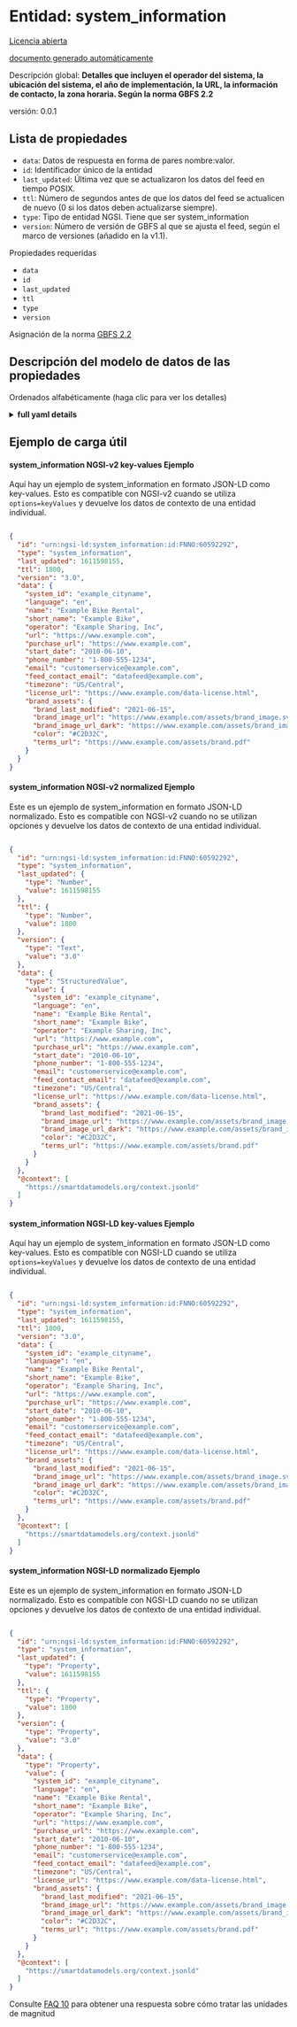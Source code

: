 Entidad: system_information  
===========================  
[Licencia abierta](https://github.com/smart-data-models//dataModel.GBFS/blob/master/system_information/LICENSE.md)  
[documento generado automáticamente](https://docs.google.com/presentation/d/e/2PACX-1vTs-Ng5dIAwkg91oTTUdt8ua7woBXhPnwavZ0FxgR8BsAI_Ek3C5q97Nd94HS8KhP-r_quD4H0fgyt3/pub?start=false&loop=false&delayms=3000#slide=id.gb715ace035_0_60)  
Descripción global: **Detalles que incluyen el operador del sistema, la ubicación del sistema, el año de implementación, la URL, la información de contacto, la zona horaria. Según la norma GBFS 2.2**  
versión: 0.0.1  

## Lista de propiedades  

- `data`: Datos de respuesta en forma de pares nombre:valor.  - `id`: Identificador único de la entidad  - `last_updated`: Última vez que se actualizaron los datos del feed en tiempo POSIX.  - `ttl`: Número de segundos antes de que los datos del feed se actualicen de nuevo (0 si los datos deben actualizarse siempre).  - `type`: Tipo de entidad NGSI. Tiene que ser system_information  - `version`: Número de versión de GBFS al que se ajusta el feed, según el marco de versiones (añadido en la v1.1).    
Propiedades requeridas  
- `data`  - `id`  - `last_updated`  - `ttl`  - `type`  - `version`    
Asignación de la norma [GBFS 2.2](https://github.com/NABSA/gbfs/blob/v2.2/gbfs.md)  
## Descripción del modelo de datos de las propiedades  
Ordenados alfabéticamente (haga clic para ver los detalles)  
<details><summary><strong>full yaml details</strong></summary>    
```yaml  
system_information:    
  description: 'Details including system operator, system location, year implemented, URL, contact info, time zone. According to the Standard GBFS 2.2'    
  properties:    
    data:    
      description: 'Response data in the form of name:value pairs.'    
      properties:    
        email:    
          description: 'Email address actively monitored by the operator''s customer service department.'    
          format: email    
          type: string    
        feed_contact_email:    
          description: 'A single contact email address for consumers of this feed to report technical issues (added in v1.1).'    
          format: email    
          type: string    
        language:    
          description: 'The language that will be used throughout the rest of the files. It must match the value in the gbfs.json file.'    
          pattern: ^[a-z]{2,3}(-[A-Z]{2})?$    
          type: string    
        license_url:    
          description: 'A fully qualified URL of a page that defines the license terms for the GBFS data for this system.'    
          format: uri    
          type: string    
        name:    
          description: 'Name of the system to be displayed to customers.'    
          type: string    
        operator:    
          description: 'Name of the operator'    
          type: string    
        phone_number:    
          description: 'A single voice telephone number for the specified system that presents the telephone number as typical for the system''s service area.'    
          type: string    
        purchase_url:    
          description: 'URL where a customer can purchase a membership.'    
          format: uri    
          type: string    
        rental_apps:    
          description: 'Contains rental app information in the android and ios JSON objects (added in v1.1).'    
          properties:    
            android:    
              dependencies:    
                android:    
                  - store_uri    
                  - discovery_uri    
              description: 'Contains rental app download and app discovery information for the Android platform. (added in v1.1)'    
              properties:    
                discovery_uri:    
                  description: 'URI that can be used to discover if the rental Android app is installed on the device (added in v1.1).'    
                  format: uri    
                  type: string    
                store_uri:    
                  description: 'URI where the rental Android app can be downloaded from (added in v1.1).'    
                  format: uri    
                  type: string    
              type: object    
            ios:    
              dependencies:    
                ios:    
                  - store_uri    
                  - discovery_uri    
              description: 'Contains rental information for the iOS platform (added in v1.1).'    
              properties:    
                discovery_uri:    
                  description: 'URI that can be used to discover if the rental iOS app is installed on the device (added in v1.1).'    
                  format: uri    
                  type: string    
                store_uri:    
                  description: 'URI where the rental iOS app can be downloaded from (added in v1.1).'    
                  format: uri    
                  type: string    
              type: object    
          type: object    
        short_name:    
          description: 'Optional abbreviation for a system.'    
          type: string    
        start_date:    
          description: 'Date that the system began operations.'    
          pattern: ^[0-9]{4}-[0-9]{2}-[0-9]{2}$    
          type: string    
        system_id:    
          description: 'Identifier for this vehicle share system. This should be globally unique (even between different systems).'    
          type: string    
        timezone:    
          description: 'The time zone where the system is located.'    
          type: string    
        url:    
          description: 'The URL of the vehicle share system.'    
          format: uri    
          type: string    
      required:    
        - system_id    
        - language    
        - name    
        - timezone    
      type: object    
      x-ngsi:    
        type: Property    
    id:    
      anyOf:    
        - description: 'Property. Identifier format of any NGSI entity'    
          maxLength: 256    
          minLength: 1    
          pattern: ^[\w\-\.\{\}\$\+\*\[\]`|~^@!,:\\]+$    
          type: string    
        - description: 'Property. Identifier format of any NGSI entity'    
          format: uri    
          type: string    
      description: 'Unique identifier of the entity'    
      x-ngsi:    
        type: Property    
    last_updated:    
      description: 'Last time the data in the feed was updated in POSIX time.'    
      minimum: 1450155600    
      type: integer    
      x-ngsi:    
        type: Property    
    ttl:    
      description: 'Number of seconds before the data in the feed will be updated again (0 if the data should always be refreshed).'    
      minimum: 0    
      type: integer    
      x-ngsi:    
        type: Property    
    type:    
      description: 'NGSI entity type. It has to be system_information'    
      enum:    
        - system_information    
      type: string    
      x-ngsi:    
        type: Property    
    version:    
      description: 'GBFS version number to which the feed conforms, according to the versioning framework (added in v1.1).'    
      enum:    
        - 1.1-RC    
        - 1.1    
        - 2.0    
        - 2.1-RC    
        - 2.1-RC2    
        - 2.1    
        - 2.2    
        - 3.0    
      type: string    
      x-ngsi:    
        type: Property    
  required:    
    - data    
    - id    
    - last_updated    
    - ttl    
    - type    
    - version    
  type: object    
  version: 0.0.1    
```  
</details>    
## Ejemplo de carga útil  
#### system_information NGSI-v2 key-values Ejemplo  
Aquí hay un ejemplo de system_information en formato JSON-LD como key-values. Esto es compatible con NGSI-v2 cuando se utiliza `options=keyValues` y devuelve los datos de contexto de una entidad individual.  
```json  
{  
  "id": "urn:ngsi-ld:system_information:id:FNNO:60592292",  
  "type": "system_information",  
  "last_updated": 1611598155,  
  "ttl": 1800,  
  "version": "3.0",  
  "data": {  
    "system_id": "example_cityname",  
    "language": "en",  
    "name": "Example Bike Rental",  
    "short_name": "Example Bike",  
    "operator": "Example Sharing, Inc",  
    "url": "https://www.example.com",  
    "purchase_url": "https://www.example.com",  
    "start_date": "2010-06-10",  
    "phone_number": "1-800-555-1234",  
    "email": "customerservice@example.com",  
    "feed_contact_email": "datafeed@example.com",  
    "timezone": "US/Central",  
    "license_url": "https://www.example.com/data-license.html",  
    "brand_assets": {  
      "brand_last_modified": "2021-06-15",  
      "brand_image_url": "https://www.example.com/assets/brand_image.svg",  
      "brand_image_url_dark": "https://www.example.com/assets/brand_image_dark.svg",  
      "color": "#C2D32C",  
      "terms_url": "https://www.example.com/assets/brand.pdf"  
    }  
  }  
}  
```  
#### system_information NGSI-v2 normalized Ejemplo  
Este es un ejemplo de system_information en formato JSON-LD normalizado. Esto es compatible con NGSI-v2 cuando no se utilizan opciones y devuelve los datos de contexto de una entidad individual.  
```json  
{  
  "id": "urn:ngsi-ld:system_information:id:FNNO:60592292",  
  "type": "system_information",  
  "last_updated": {  
    "type": "Number",  
    "value": 1611598155  
  },  
  "ttl": {  
    "type": "Number",  
    "value": 1800  
  },  
  "version": {  
    "type": "Text",  
    "value": "3.0"  
  },  
  "data": {  
    "type": "StructuredValue",  
    "value": {  
      "system_id": "example_cityname",  
      "language": "en",  
      "name": "Example Bike Rental",  
      "short_name": "Example Bike",  
      "operator": "Example Sharing, Inc",  
      "url": "https://www.example.com",  
      "purchase_url": "https://www.example.com",  
      "start_date": "2010-06-10",  
      "phone_number": "1-800-555-1234",  
      "email": "customerservice@example.com",  
      "feed_contact_email": "datafeed@example.com",  
      "timezone": "US/Central",  
      "license_url": "https://www.example.com/data-license.html",  
      "brand_assets": {  
        "brand_last_modified": "2021-06-15",  
        "brand_image_url": "https://www.example.com/assets/brand_image.svg",  
        "brand_image_url_dark": "https://www.example.com/assets/brand_image_dark.svg",  
        "color": "#C2D32C",  
        "terms_url": "https://www.example.com/assets/brand.pdf"  
      }  
    }  
  },  
  "@context": [  
    "https://smartdatamodels.org/context.jsonld"  
  ]  
}  
```  
#### system_information NGSI-LD key-values Ejemplo  
Aquí hay un ejemplo de system_information en formato JSON-LD como key-values. Esto es compatible con NGSI-LD cuando se utiliza `options=keyValues` y devuelve los datos de contexto de una entidad individual.  
```json  
{  
  "id": "urn:ngsi-ld:system_information:id:FNNO:60592292",  
  "type": "system_information",  
  "last_updated": 1611598155,  
  "ttl": 1800,  
  "version": "3.0",  
  "data": {  
    "system_id": "example_cityname",  
    "language": "en",  
    "name": "Example Bike Rental",  
    "short_name": "Example Bike",  
    "operator": "Example Sharing, Inc",  
    "url": "https://www.example.com",  
    "purchase_url": "https://www.example.com",  
    "start_date": "2010-06-10",  
    "phone_number": "1-800-555-1234",  
    "email": "customerservice@example.com",  
    "feed_contact_email": "datafeed@example.com",  
    "timezone": "US/Central",  
    "license_url": "https://www.example.com/data-license.html",  
    "brand_assets": {  
      "brand_last_modified": "2021-06-15",  
      "brand_image_url": "https://www.example.com/assets/brand_image.svg",  
      "brand_image_url_dark": "https://www.example.com/assets/brand_image_dark.svg",  
      "color": "#C2D32C",  
      "terms_url": "https://www.example.com/assets/brand.pdf"  
    }  
  },  
  "@context": [  
    "https://smartdatamodels.org/context.jsonld"  
  ]  
}  
```  
#### system_information NGSI-LD normalizado Ejemplo  
Este es un ejemplo de system_information en formato JSON-LD normalizado. Esto es compatible con NGSI-LD cuando no se utilizan opciones y devuelve los datos de contexto de una entidad individual.  
```json  
{  
  "id": "urn:ngsi-ld:system_information:id:FNNO:60592292",  
  "type": "system_information",  
  "last_updated": {  
    "type": "Property",  
    "value": 1611598155  
  },  
  "ttl": {  
    "type": "Property",  
    "value": 1800  
  },  
  "version": {  
    "type": "Property",  
    "value": "3.0"  
  },  
  "data": {  
    "type": "Property",  
    "value": {  
      "system_id": "example_cityname",  
      "language": "en",  
      "name": "Example Bike Rental",  
      "short_name": "Example Bike",  
      "operator": "Example Sharing, Inc",  
      "url": "https://www.example.com",  
      "purchase_url": "https://www.example.com",  
      "start_date": "2010-06-10",  
      "phone_number": "1-800-555-1234",  
      "email": "customerservice@example.com",  
      "feed_contact_email": "datafeed@example.com",  
      "timezone": "US/Central",  
      "license_url": "https://www.example.com/data-license.html",  
      "brand_assets": {  
        "brand_last_modified": "2021-06-15",  
        "brand_image_url": "https://www.example.com/assets/brand_image.svg",  
        "brand_image_url_dark": "https://www.example.com/assets/brand_image_dark.svg",  
        "color": "#C2D32C",  
        "terms_url": "https://www.example.com/assets/brand.pdf"  
      }  
    }  
  },  
  "@context": [  
    "https://smartdatamodels.org/context.jsonld"  
  ]  
}  
```  
Consulte [FAQ 10](https://smartdatamodels.org/index.php/faqs/) para obtener una respuesta sobre cómo tratar las unidades de magnitud